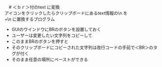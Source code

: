   　# ＜ｂｒ＞付のtext に変換  
   アイコンをクリックしたらクリップボードにあるtext情報の\n を<br>+\n に置換するプログラム
   - GUIのウインドウにBRのボタンを設置しておく  
   - ユーザーは変更したい文字列をコピーして  
   - このままBRのボタンを押すと  
   - そのクリップボードにコピーされた文字列は改行コードの手前で＜BR＞のタグが付く  
   - そのまま任意の場所にペーストができる  

